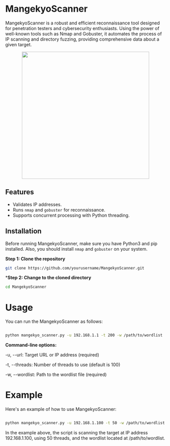 # MangekyoScanner
MangekyoScanner is a robust and efficient reconnaissance tool designed for penetration testers and cybersecurity enthusiasts. Using the power of well-known tools such as Nmap and Gobuster, it automates the process of IP scanning and directory fuzzing, providing comprehensive data about a given target.

<p align="center">
  <img src="https://upload.wikimedia.org/wikipedia/commons/thumb/a/aa/Mangekyou_Sharingan_Sasuke_%28Eternal%29.svg/1200px-Mangekyou_Sharingan_Sasuke_%28Eternal%29.svg.png" width="400" height="400">
</p>



## Features

- Validates IP addresses.
- Runs `nmap` and `gobuster` for reconnaissance.
- Supports concurrent processing with Python threading.

## Installation

Before running MangekyoScanner, make sure you have Python3 and pip installed. Also, you should install `nmap` and `gobuster` on your system.

**Step 1: Clone the repository**

```bash
git clone https://github.com/yourusername/MangekyoScanner.git
```
***Step 2: Change to the cloned directory**

```bash
cd MangekyoScanner
```

# Usage

You can run the MangekyoScanner as follows:

```bash

python mangekyo_scanner.py -u 192.168.1.1 -t 200 -w /path/to/wordlist
```

**Command-line options:**

-u, --url: Target URL or IP address (required)

-t, --threads: Number of threads to use (default is 100)

-w, --wordlist: Path to the wordlist file (required)

# Example

Here's an example of how to use MangekyoScanner:

```bash

python mangekyo_scanner.py -u 192.168.1.100 -t 50 -w /path/to/wordlist
```

In the example above, the script is scanning the target at IP address 192.168.1.100, using 50 threads, and the wordlist located at /path/to/wordlist.
